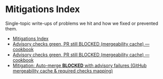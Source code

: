 <!-- status: stub; target: 150+ words -->
<!-- status: stub; target: 150+ words -->
<!-- status: stub; target: 150+ words -->
<!-- status: stub; target: 150+ words -->
<!-- status: stub; target: 150+ words -->
# Mitigations Index

Single-topic write-ups of problems we hit and how we fixed or prevented them.

* [Mitigations Index](_index.md)
* [Advisory checks green, PR still BLOCKED (mergeability cache) — cookbook](2025-09-05_advisory-green-but-blocked_fix.md)
* [Advisory checks green, PR still BLOCKED (mergeability cache) — cookbook](2025-09-05_advisory-green-but-blocked.md)
* [Mitigation: Auto-merge **BLOCKED** with advisory failures (GitHub mergeability cache & required checks mapping)](2025-09-05_mergeability-cache-and-checks.md)






